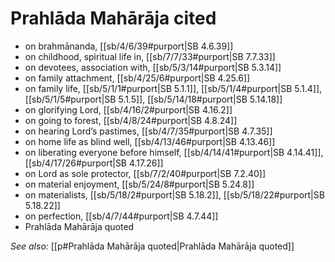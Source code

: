 # Prahlāda Mahārāja cited

* on brahmānanda, [[sb/4/6/39#purport|SB 4.6.39]]
* on childhood, spiritual life in, [[sb/7/7/33#purport|SB 7.7.33]]
* on devotees, association with, [[sb/5/3/14#purport|SB 5.3.14]]
* on family attachment, [[sb/4/25/6#purport|SB 4.25.6]]
* on family life, [[sb/5/1/1#purport|SB 5.1.1]], [[sb/5/1/4#purport|SB 5.1.4]], [[sb/5/1/5#purport|SB 5.1.5]], [[sb/5/14/18#purport|SB 5.14.18]]
* on glorifying Lord, [[sb/4/16/2#purport|SB 4.16.2]]
* on going to forest, [[sb/4/8/24#purport|SB 4.8.24]]
* on hearing Lord’s pastimes, [[sb/4/7/35#purport|SB 4.7.35]]
* on home life as blind well, [[sb/4/13/46#purport|SB 4.13.46]]
* on liberating everyone before himself, [[sb/4/14/41#purport|SB 4.14.41]], [[sb/4/17/26#purport|SB 4.17.26]]
* on Lord as sole protector, [[sb/7/2/40#purport|SB 7.2.40]]
* on material enjoyment, [[sb/5/24/8#purport|SB 5.24.8]]
* on materialists, [[sb/5/18/2#purport|SB 5.18.2]], [[sb/5/18/22#purport|SB 5.18.22]]
* on perfection, [[sb/4/7/44#purport|SB 4.7.44]]
* Prahlāda Mahārāja quoted 

*See also:* [[p#Prahlāda Mahārāja quoted|Prahlāda Mahārāja quoted]]
